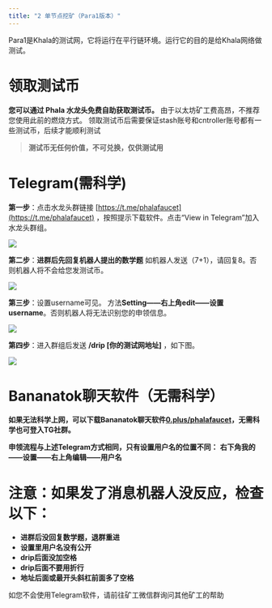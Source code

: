 ```yaml
---
title: "2 单节点挖矿（Para1版本）"
---
```


Para1是Khala的测试网，它将运行在平行链环境。运行它的目的是给Khala网络做测试。

# 领取测试币

**您可以通过 Phala 水龙头免费自助获取测试币。** 由于以太坊矿工费高昂，不推荐您使用此前的燃烧方式。
领取测试币后需要保证stash账号和cntroller账号都有一些测试币，后续才能顺利测试

> **测试币无任何价值，不可兑换，仅供测试用**

# Telegram(需科学)

**第一步**：点击水龙头群链接 [https://t.me/phalafaucet](https://t.me/phalafaucet) ，按照提示下载软件。点击“View in Telegram”加入水龙头群组。

![](/images/docs/khala-mining/faucet-1.png)

**第二步**：**进群后先回复机器人提出的数学题**
如机器人发送（7+1），请回复8。否则机器人将不会给您发测试币。

![](/images/docs/khala-mining/faucet-2.png)

**第三步**：设置username可见。
方法**Setting——右上角edit——设置username**。否则机器人将无法识别您的申领信息。

![](/images/docs/khala-mining/faucet-3.png)

**第四步**：进入群组后发送  **/drip [你的测试网地址]** ，如下图。

![](/images/docs/khala-mining/faucet-4.png)

# Bananatok聊天软件（无需科学）
**如果无法科学上网，可以下载Bananatok聊天软件**[**0.plus/phalafaucet**](https://0.plus/phalafaucet)**，无需科学也可登入TG社群。**
​

**申领流程与上述Telegram方式相同，只有设置用户名的位置不同：**
**右下角我的——设置——右上角编辑——用户名**
**​**

# **注意：如果发了消息机器人没反应，检查以下：**

- **进群后没回复数学题，退群重进**
- **设置里用户名没有公开**
- **drip后面没加空格**
- **drip后面不要用折行**
- **地址后面或最开头斜杠前面多了空格**

如您不会使用Telegram软件，请前往矿工微信群询问其他矿工的帮助

<!-- The difference between Para-1 Testnet and Khala is the underlying relaychain, which should be opaque to the miners. -->
